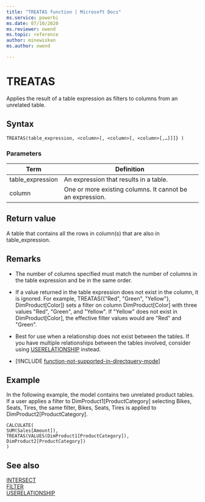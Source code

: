 ```yaml
---
title: "TREATAS function | Microsoft Docs"
ms.service: powerbi 
ms.date: 07/10/2020
ms.reviewer: owend
ms.topic: reference
author: minewiskan
ms.author: owend

---
```

# TREATAS

Applies the result of a table expression as filters to columns from an unrelated table. 
  
## Syntax  
  
```dax
TREATAS(table_expression, <column>[, <column>[, <column>[,…]]]} )  
```
  
### Parameters  
  
|Term|Definition|  
|--------|--------------|  
|table_expression|An expression that results in a table.|
|column|One or more existing columns. It cannot be an expression. |  

## Return value  

A table that contains all the rows in column(s) that are also in table_expression.
  
## Remarks

- The number of columns specified must match the number of columns in the table expression and be in the same order.

- If a value returned in the table expression does not exist in the column, it is ignored. For example, TREATAS({"Red", "Green", "Yellow"}, DimProduct[Color]) sets a filter on column DimProduct[Color] with three values "Red", "Green", and "Yellow". If "Yellow" does not exist in  DimProduct[Color], the effective filter values would are "Red" and "Green".

- Best for use when a relationship does not exist between the tables. If you have multiple relationships between the tables involved, consider using [USERELATIONSHIP](userelationship-function-dax.md) instead.

- [!INCLUDE [function-not-supported-in-directquery-mode](includes/function-not-supported-in-directquery-mode.md)]

## Example

In the following example, the model contains two unrelated product tables. If a user applies a filter to DimProduct1[ProductCategory] selecting Bikes, Seats, Tires, the same filter, Bikes, Seats, Tires is applied to DimProduct2[ProductCategory].

```dax
CALCULATE(
SUM(Sales[Amount]), 
TREATAS(VALUES(DimProduct1[ProductCategory]), DimProduct2[ProductCategory])
)
```

## See also

[INTERSECT](intersect-function-dax.md)  
[FILTER](filter-function-dax.md)  
[USERELATIONSHIP](userelationship-function-dax.md)  
